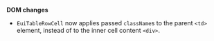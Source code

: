 **DOM changes**

- `EuiTableRowCell` now applies passed `className`s to the parent `<td>` element, instead of to the inner cell content `<div>`.
